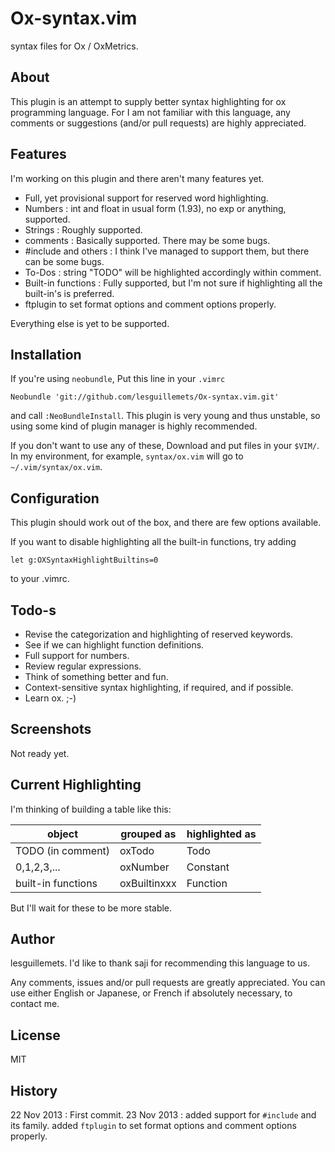 Ox-syntax.vim
=============

syntax files for Ox / OxMetrics.

## About
This plugin is an attempt to supply better syntax highlighting for ox programming language.
For I am not familiar with this language, any comments or suggestions (and/or pull requests) are highly appreciated.

## Features
I'm working on this plugin and there aren't many features yet.

* Full, yet provisional support for reserved word highlighting.
* Numbers : int and float in usual form (1.93), no exp or anything, supported.
* Strings : Roughly supported.
* comments : Basically supported. There may be some bugs.
* #include and others : I think I've managed to support them, but there can be some bugs.
* To-Dos : string "TODO" will be highlighted accordingly within comment.
* Built-in functions : Fully supported, but I'm not sure if highlighting all the built-in's is preferred.
* ftplugin to set format options and comment options properly.

Everything else is yet to be supported.

## Installation
If you're using `neobundle`, Put this line in your `.vimrc`

```vim
Neobundle 'git://github.com/lesguillemets/Ox-syntax.vim.git'
```

and call `:NeoBundleInstall`. This plugin is very young and thus unstable, 
so using some kind of plugin manager is highly recommended.

If you don't want to use any of these, Download and put files in your `$VIM/`.  
In my environment, for example, `syntax/ox.vim` will go to `~/.vim/syntax/ox.vim`.

## Configuration

This plugin should work out of the box, and there are few options available.

If you want to disable highlighting all the built-in functions, try adding

```vim
let g:OXSyntaxHighlightBuiltins=0
```

to your .vimrc.

## Todo-s

* Revise the categorization and highlighting of reserved keywords.
* See if we can highlight function definitions.
* Full support for numbers.
* Review regular expressions.
* Think of something better and fun.
* Context-sensitive syntax highlighting, if required, and if possible.
* Learn ox. ;-)

## Screenshots

Not ready yet.

## Current Highlighting

I'm thinking of building a table like this:

|object            |grouped as  |highlighted as|
|------            |----------- |--------------|
|TODO (in comment) |oxTodo      |Todo          |
|0,1,2,3,...       |oxNumber    |Constant      |
|built-in functions|oxBuiltinxxx|Function      |

But I'll wait for these to be more stable.

## Author

lesguillemets. I'd like to thank saji for recommending this language to us.

Any comments, issues and/or pull requests are greatly appreciated. You can use either English or Japanese, or French if absolutely necessary, to contact me.

## License

MIT

## History

22 Nov 2013 : First commit.
23 Nov 2013 : added support for `#include` and its family. added `ftplugin` to set format options and comment options properly.
